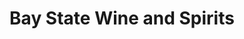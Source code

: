 ---
title: "Bay State Wine and Spirits"
url: /canton/bay-state-wine-and-spirits/
shop: Spirituosen
---